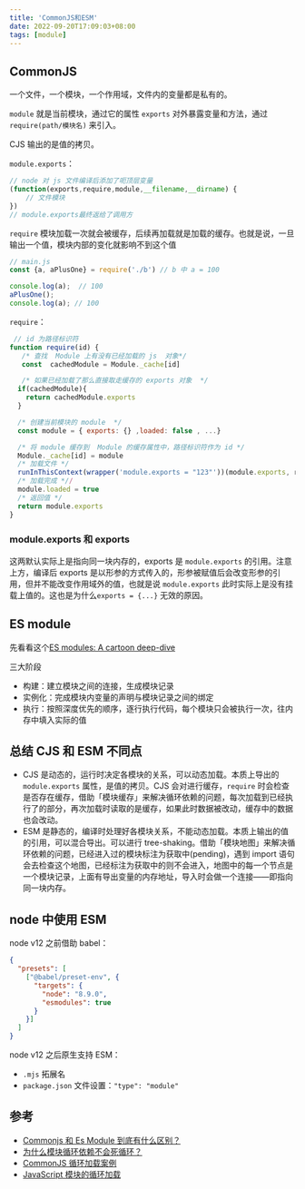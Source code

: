 ```yaml
---
title: 'CommonJS和ESM'
date: 2022-09-20T17:09:03+08:00
tags: [module]
---
```


## CommonJS

一个文件，一个模块，一个作用域，文件内的变量都是私有的。

`module` 就是当前模块，通过它的属性 `exports` 对外暴露变量和方法，通过 `require(path/模块名)` 来引入。

CJS 输出的是值的拷贝。

`module.exports`：

```JavaScript
// node 对 js 文件编译后添加了呃顶层变量
(function(exports,require,module,__filename,__dirname) {
	// 文件模块
})
// module.exports最终返给了调用方
```

`require` 模块加载一次就会被缓存，后续再加载就是加载的缓存。也就是说，一旦输出一个值，模块内部的变化就影响不到这个值

```JavaScript
// main.js
const {a, aPlusOne} = require('./b') // b 中 a = 100

console.log(a);  // 100
aPlusOne();
console.log(a); // 100
```

`require`：

```JavaScript
 // id 为路径标识符
function require(id) {
   /* 查找  Module 上有没有已经加载的 js  对象*/
   const  cachedModule = Module._cache[id]

   /* 如果已经加载了那么直接取走缓存的 exports 对象  */
  if(cachedModule){
    return cachedModule.exports
  }

  /* 创建当前模块的 module  */
  const module = { exports: {} ,loaded: false , ...}

  /* 将 module 缓存到  Module 的缓存属性中，路径标识符作为 id */
  Module._cache[id] = module
  /* 加载文件 */
  runInThisContext(wrapper('module.exports = "123"'))(module.exports, require, module, __filename, __dirname)
  /* 加载完成 *//
  module.loaded = true
  /* 返回值 */
  return module.exports
}
```

### module.exports 和 exports

这两默认实际上是指向同一块内存的，exports 是 `module.exports` 的引用。注意上方，编译后 exports 是以形参的方式传入的，形参被赋值后会改变形参的引用，但并不能改变作用域外的值，也就是说 `module.exports` 此时实际上是没有挂载上值的。这也是为什么`exports = {...}` 无效的原因。

## ES module

先看看这个[ES modules: A cartoon deep-dive](https://hacks.mozilla.org/2018/03/es-modules-a-cartoon-deep-dive/)

三大阶段

- 构建：建立模块之间的连接，生成模块记录
- 实例化：完成模块内变量的声明与模块记录之间的绑定
- 执行：按照深度优先的顺序，逐行执行代码，每个模块只会被执行一次，往内存中填入实际的值

## 总结 CJS 和 ESM 不同点

- CJS 是动态的，运行时决定各模块的关系，可以动态加载。本质上导出的 `module.exports` 属性，是值的拷贝。CJS 会对进行缓存，`require` 时会检查是否存在缓存，借助「模块缓存」来解决循环依赖的问题，每次加载到已经执行了的部分，再次加载时读取的是缓存，如果此时数据被改动，缓存中的数据也会改动。
- ESM 是静态的，编译时处理好各模块关系，不能动态加载。本质上输出的值的引用，可以混合导出。可以进行 tree-shaking。借助「模块地图」来解决循环依赖的问题，已经进入过的模块标注为获取中(pending)，遇到 import 语句会去检查这个地图，已经标注为获取中的则不会进入，地图中的每一个节点是一个模块记录，上面有导出变量的内存地址，导入时会做一个连接——即指向同一块内存。

## node 中使用 ESM

node v12 之前借助 babel：

```JSON
{
  "presets": [
    ["@babel/preset-env", {
      "targets": {
        "node": "8.9.0",
        "esmodules": true
      }
    }]
  ]
}
```

node v12 之后原生支持 ESM：

- `.mjs` 拓展名
- `package.json` 文件设置：`"type": "module"`

## 参考

- [Commonjs 和 Es Module 到底有什么区别？](https://mp.weixin.qq.com/s/6VncXyYo_UKxymvsUJyY5w)
- [为什么模块循环依赖不会死循环？](https://mp.weixin.qq.com/s/t-TUAzL0q0oK7HsDVQRNMw)
- [CommonJS 循环加载案例](https://nodejs.org/api/modules.html#modules_cycles)
- [JavaScript 模块的循环加载](http://www.ruanyifeng.com/blog/2015/11/circular-dependency.html)
